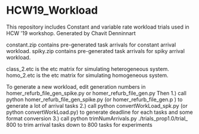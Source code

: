# HCW19_Workload
This repository includes Constant and variable rate workload trials used in HCW '19 workshop. Generated by Chavit Denninnart

constant.zip contains pre-generated task arrivals for constant arrival workload.
spiky.zip contains pre-generated task arrivals for spiky arrival workload.

class_2.etc is the etc matrix for simulating heterogeneous system.
homo_2.etc is the etc matrix for simulating homogeneous system.

To generate a new workload, edit generation numbers in homer_refurb_file_gen_spike.py or homer_refurb_file_gen.py
Then 
1.) call 
python homer_refurb_file_gen_spike.py  (or homer_refurb_file_gen.p )
to generate a lot of arrival tasks
2.) call 
python convertWorkLoad_spk.py (or python convertWorkLoad.py)
to generate deadline for each tasks and some format conversion
3.) call
python trimNumArrivals.py ./trials_prop1.0/trial_ 800
to trim arrival tasks down to 800 tasks for experiments
